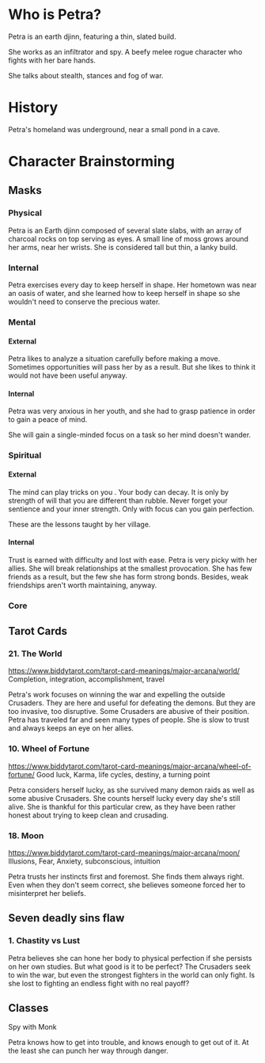 # Who is Petra?
Petra is an earth djinn, featuring a thin, slated build.

She works as an infiltrator and spy. A beefy melee rogue character who fights with her bare hands.

She talks about stealth, stances and fog of war.

# History
Petra's homeland was underground, near a small pond in a cave.

# Character Brainstorming

## Masks
### Physical
Petra is an Earth djinn composed of several slate slabs, with an array of charcoal rocks on top serving as eyes. A small line of moss grows around her arms, near her wrists.
She is considered tall but thin, a lanky build.

### Internal
Petra exercises every day to keep herself in shape. Her hometown was near an oasis of water, and she learned how to keep herself in shape so she wouldn't need to conserve the precious water.

### Mental
#### External
Petra likes to analyze a situation carefully before making a move. Sometimes opportunities will pass her by as a result. But she likes to think it would not have been useful anyway.

#### Internal
Petra was very anxious in her youth, and she had to grasp patience in order to gain a peace of mind.

She will gain a single-minded focus on a task so her mind doesn't wander.

### Spiritual
#### External
The mind can play tricks on you . Your body can decay. It is only by strength of will that you are different than rubble. Never forget your sentience and your inner strength. Only with focus can you gain perfection.

These are the lessons taught by her village.

#### Internal
Trust is earned with difficulty and lost with ease. Petra is very picky with her allies. She will break relationships at the smallest provocation. She has few friends as a result, but the few she has form strong bonds. Besides, weak friendships aren't worth maintaining, anyway.
### Core
## Tarot Cards
### 21. The World
https://www.biddytarot.com/tarot-card-meanings/major-arcana/world/
Completion, integration, accomplishment, travel

Petra's work focuses on winning the war and expelling the outside Crusaders. They are here and useful for defeating the demons.
But they are too invasive, too disruptive. Some Crusaders are abusive of their position.
Petra has traveled far and seen many types of people. She is slow to trust and always keeps an eye on her allies.  

### 10. Wheel of Fortune
https://www.biddytarot.com/tarot-card-meanings/major-arcana/wheel-of-fortune/
Good luck, Karma, life cycles, destiny, a turning point

Petra considers herself lucky, as she survived many demon raids as well as some abusive Crusaders. She counts herself lucky every day she's still alive.
She is thankful for this particular crew, as they have been rather honest about trying to keep clean and crusading.

### 18. Moon
https://www.biddytarot.com/tarot-card-meanings/major-arcana/moon/
Illusions, Fear, Anxiety, subconscious, intuition

Petra trusts her instincts first and foremost. She finds them always right. Even when they don't seem correct, she believes someone forced her to misinterpret her beliefs.
## Seven deadly sins flaw
### 1. Chastity vs Lust
Petra believes she can hone her body to physical perfection if she persists on her own studies. But what good is it to be perfect? The Crusaders seek to win the war, but even the strongest fighters in the world can only fight.
Is she lost to fighting an endless fight with no real payoff?

## Classes
Spy with Monk

Petra knows how to get into trouble, and knows enough to get out of it. At the least she can punch her way through danger.

